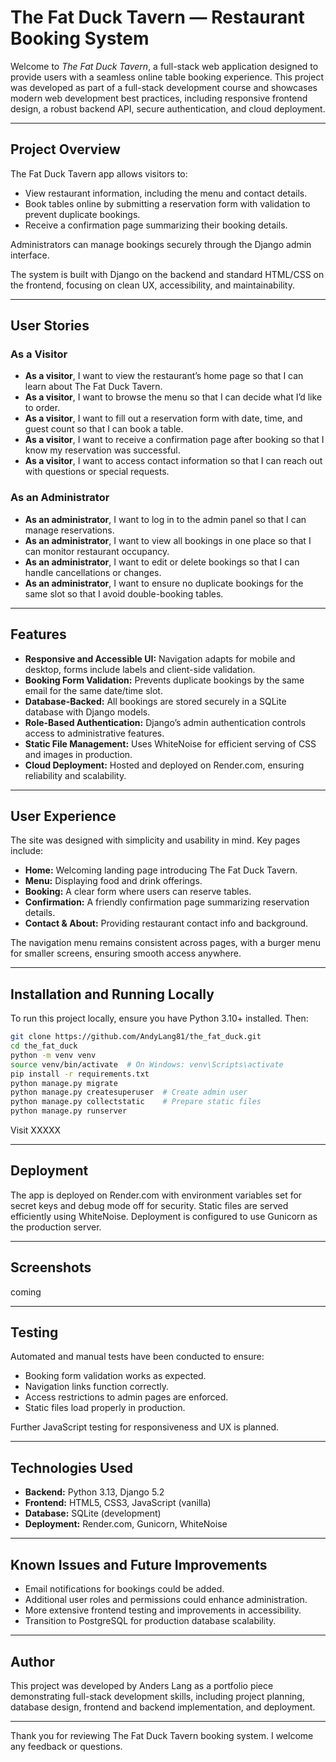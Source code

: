# The Fat Duck Tavern — Restaurant Booking System

Welcome to *The Fat Duck Tavern*, a full-stack web application designed to provide users with a seamless online table booking experience. This project was developed as part of a full-stack development course and showcases modern web development best practices, including responsive frontend design, a robust backend API, secure authentication, and cloud deployment.

---

## Project Overview

The Fat Duck Tavern app allows visitors to:

* View restaurant information, including the menu and contact details.
* Book tables online by submitting a reservation form with validation to prevent duplicate bookings.
* Receive a confirmation page summarizing their booking details.

Administrators can manage bookings securely through the Django admin interface.

The system is built with Django on the backend and standard HTML/CSS on the frontend, focusing on clean UX, accessibility, and maintainability.

---

## User Stories

### As a Visitor

* **As a visitor**, I want to view the restaurant’s home page so that I can learn about The Fat Duck Tavern.
* **As a visitor**, I want to browse the menu so that I can decide what I’d like to order.
* **As a visitor**, I want to fill out a reservation form with date, time, and guest count so that I can book a table.
* **As a visitor**, I want to receive a confirmation page after booking so that I know my reservation was successful.
* **As a visitor**, I want to access contact information so that I can reach out with questions or special requests.

### As an Administrator

* **As an administrator**, I want to log in to the admin panel so that I can manage reservations.
* **As an administrator**, I want to view all bookings in one place so that I can monitor restaurant occupancy.
* **As an administrator**, I want to edit or delete bookings so that I can handle cancellations or changes.
* **As an administrator**, I want to ensure no duplicate bookings for the same slot so that I avoid double-booking tables.

---

## Features

* **Responsive and Accessible UI:** Navigation adapts for mobile and desktop, forms include labels and client-side validation.
* **Booking Form Validation:** Prevents duplicate bookings by the same email for the same date/time slot.
* **Database-Backed:** All bookings are stored securely in a SQLite database with Django models.
* **Role-Based Authentication:** Django’s admin authentication controls access to administrative features.
* **Static File Management:** Uses WhiteNoise for efficient serving of CSS and images in production.
* **Cloud Deployment:** Hosted and deployed on Render.com, ensuring reliability and scalability.

---

## User Experience

The site was designed with simplicity and usability in mind. Key pages include:

* **Home:** Welcoming landing page introducing The Fat Duck Tavern.
* **Menu:** Displaying food and drink offerings.
* **Booking:** A clear form where users can reserve tables.
* **Confirmation:** A friendly confirmation page summarizing reservation details.
* **Contact & About:** Providing restaurant contact info and background.

The navigation menu remains consistent across pages, with a burger menu for smaller screens, ensuring smooth access anywhere.

---

## Installation and Running Locally

To run this project locally, ensure you have Python 3.10+ installed. Then:

```bash
git clone https://github.com/AndyLang81/the_fat_duck.git
cd the_fat_duck
python -m venv venv
source venv/bin/activate  # On Windows: venv\Scripts\activate
pip install -r requirements.txt
python manage.py migrate
python manage.py createsuperuser  # Create admin user
python manage.py collectstatic    # Prepare static files
python manage.py runserver
```

Visit XXXXX

---

## Deployment

The app is deployed on Render.com with environment variables set for secret keys and debug mode off for security. Static files are served efficiently using WhiteNoise. Deployment is configured to use Gunicorn as the production server.

---

## Screenshots
 coming

---

## Testing

Automated and manual tests have been conducted to ensure:

* Booking form validation works as expected.
* Navigation links function correctly.
* Access restrictions to admin pages are enforced.
* Static files load properly in production.

Further JavaScript testing for responsiveness and UX is planned.

---

## Technologies Used

* **Backend:** Python 3.13, Django 5.2
* **Frontend:** HTML5, CSS3, JavaScript (vanilla)
* **Database:** SQLite (development)
* **Deployment:** Render.com, Gunicorn, WhiteNoise

---

## Known Issues and Future Improvements

* Email notifications for bookings could be added.
* Additional user roles and permissions could enhance administration.
* More extensive frontend testing and improvements in accessibility.
* Transition to PostgreSQL for production database scalability.

---

## Author

This project was developed by Anders Lang as a portfolio piece demonstrating full-stack development skills, including project planning, database design, frontend and backend implementation, and deployment.

---

Thank you for reviewing The Fat Duck Tavern booking system. I welcome any feedback or questions.
